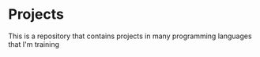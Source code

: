 # Projects
This is a repository that contains projects in many programming languages that I'm training
